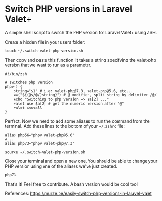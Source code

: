 # Switch PHP versions in Laravel Valet+
A simple shell script to switch the PHP version for Laravel Valet+ using ZSH.

Create a hidden file in your users folder:
```
touch ~/.switch-valet-php-version.sh
```
Then copy and paste this function. It takes a string specifying the valet-php version that we want to run as a parameter.
```
#!/bin/zsh

# switches php version
phpv() {
    string="$1" # i.e: valet-php@7.3, valet-php@5.6, etc... 
    a=("${(@s/@/)string}") # @ modifier, split string by delimiter /@/
    echo "Switching to php version => $a[2] ..."
    valet use $a[2] # get the numeric version after "@"
    valet install
}
```
Perfect. Now we need to add some aliases to run the command from the terminal.
Add these lines to the bottom of your `~/.zshrc` file:
```
alias php56="phpv valet-php@5.6"
# ...
alias php73="phpv valet-php@7.3"

source ~/.switch-valet-php-version.sh
```
Close your terminal and open a new one. You should be able to change your PHP version using one of the aliases we've just created.
```
php73
```
That's it! Feel free to contribute. A bash version would be cool too!

References:
https://murze.be/easily-switch-php-versions-in-laravel-valet
